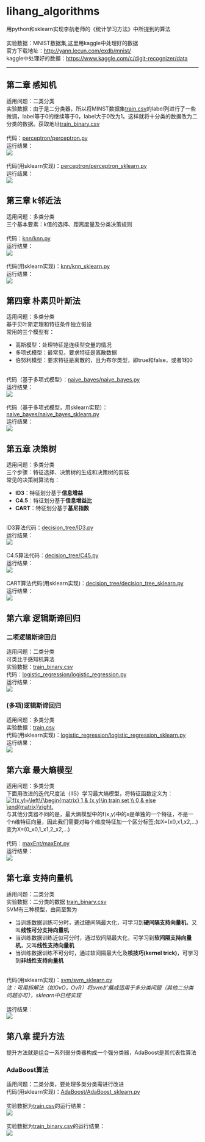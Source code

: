 # lihang_algorithms
用python和sklearn实现李航老师的《统计学习方法》中所提到的算法
<br><br>实验数据：MNIST数据集,这里用kaggle中处理好的数据
<br>官方下载地址：http://yann.lecun.com/exdb/mnist/
<br>kaggle中处理好的数据：https://www.kaggle.com/c/digit-recognizer/data

* * *

## 第二章 感知机
适用问题：二类分类
<br>实验数据：由于是二分类器，所以将MINST数据集[train.csv](https://github.com/fuqiuai/lihang_algorithms/blob/master/data/train.csv)的label列进行了一些微调，label等于0的继续等于0，label大于0改为1。这样就将十分类的数据改为二分类的数据。获取地址[train_binary.csv](https://github.com/fuqiuai/lihang_algorithms/blob/master/data/train_binary.csv)
<br><br>代码：[perceptron/perceptron.py](https://github.com/fuqiuai/lihang_algorithms/blob/master/perceptron/perceptron.py)
<br>运行结果：
<br>![](https://raw.githubusercontent.com/fuqiuai/lihang_algorithms/master/imgs/perceptron_result.png)
<br><br>代码(用sklearn实现)：[perceptron/perceptron_sklearn.py](https://github.com/fuqiuai/lihang_algorithms/blob/master/perceptron/perceptron_sklearn.py)
<br>运行结果：
<br>![](https://raw.githubusercontent.com/fuqiuai/lihang_algorithms/master/imgs/perceptron_sklearn_result.png)

## 第三章 k邻近法
适用问题：多类分类
<br>三个基本要素：k值的选择、距离度量及分类决策规则
<br><br>代码：[knn/knn.py](https://github.com/fuqiuai/lihang_algorithms/blob/master/knn/knn.py)
<br>运行结果：
<br>![](https://raw.githubusercontent.com/fuqiuai/lihang_algorithms/master/imgs/knn_result.png)
<br><br>代码(用sklearn实现)：[knn/knn_sklearn.py](https://github.com/fuqiuai/lihang_algorithms/blob/master/knn/knn_sklearn.py)
<br>运行结果：
<br>![](https://raw.githubusercontent.com/fuqiuai/lihang_algorithms/master/imgs/knn_sklearn_result.png)

## 第四章 朴素贝叶斯法
适用问题：多类分类
<br>基于贝叶斯定理和特征条件独立假设
<br>常用的三个模型有：
- 高斯模型：处理特征是连续型变量的情况
- 多项式模型：最常见，要求特征是离散数据
- 伯努利模型：要求特征是离散的，且为布尔类型，即true和false，或者1和0

<br>代码（基于多项式模型）：[naive_bayes/naive_bayes.py](https://github.com/fuqiuai/lihang_algorithms/blob/master/naive_bayes/naive_bayes.py)
<br>运行结果：
<br>![](https://raw.githubusercontent.com/fuqiuai/lihang_algorithms/master/imgs/naive_bayes_result.png)
<br><br>代码（基于多项式模型，用sklearn实现）：[naive_bayes/naive_bayes_sklearn.py](https://github.com/fuqiuai/lihang_algorithms/blob/master/naive_bayes/naive_bayes_sklearn.py)
<br>运行结果：
<br>![](https://raw.githubusercontent.com/fuqiuai/lihang_algorithms/master/imgs/naive_bayes_sklearn_result.png)

## 第五章 决策树
适用问题：多类分类
<br>三个步骤：特征选择、决策树的生成和决策树的剪枝
<br>常见的决策树算法有：
- **ID3**：特征划分基于**信息增益**
- **C4.5**：特征划分基于**信息增益比**
- **CART**：特征划分基于**基尼指数**

<br>ID3算法代码：[decision_tree/ID3.py](https://github.com/fuqiuai/lihang_algorithms/blob/master/decision_tree/ID3.py)
<br>运行结果：
<br>![](https://raw.githubusercontent.com/fuqiuai/lihang_algorithms/master/imgs/ID3_result.png)
<br><br>C4.5算法代码：[decision_tree/C45.py](https://github.com/fuqiuai/lihang_algorithms/blob/master/decision_tree/C45.py)
<br>运行结果：
<br>![](https://raw.githubusercontent.com/fuqiuai/lihang_algorithms/master/imgs/C45_result.png)
<br><br>CART算法代码(用sklearn实现)：[decision_tree/decision_tree_sklearn.py](https://github.com/fuqiuai/lihang_algorithms/blob/master/decision_tree/decision_tree_sklearn.py)
<br>运行结果：
<br>![](https://raw.githubusercontent.com/fuqiuai/lihang_algorithms/master/imgs/decision_tree_sklearn_result.png)

## 第六章 逻辑斯谛回归
### 二项逻辑斯谛回归
适用问题：二类分类
<br>可类比于感知机算法
<br>实验数据：[train_binary.csv](https://github.com/fuqiuai/lihang_algorithms/blob/master/data/train_binary.csv)
<br>代码：[logistic_regression/logistic_regression.py](https://github.com/fuqiuai/lihang_algorithms/blob/master/logistic_regression/logistic_regression.py)
<br>运行结果：
<br>![](https://raw.githubusercontent.com/fuqiuai/lihang_algorithms/master/imgs/logistic_regression_result.png)
### (多项)逻辑斯谛回归
适用问题：多类分类
<br>实验数据：[train.csv](https://github.com/fuqiuai/lihang_algorithms/blob/master/data/train.csv)
<br>代码(用sklearn实现)：[logistic_regression/logistic_regression_sklearn.py](https://github.com/fuqiuai/lihang_algorithms/blob/master/logistic_regression/logistic_regression_sklearn.py)
<br>运行结果：
<br>![](https://raw.githubusercontent.com/fuqiuai/lihang_algorithms/master/imgs/logistic_regression_sklearn_result.png)

## 第六章 最大熵模型
适用问题：多类分类
<br>下面用改进的迭代尺度法（IIS）学习最大熵模型，将特征函数定义为：
<br><a href="https://www.codecogs.com/eqnedit.php?latex=f(x,y)=\left\{\begin{matrix}&space;1&space;&&space;(x,y)\in&space;train&space;set&space;\\&space;0&space;&&space;else&space;\end{matrix}\right." target="_blank"><img src="https://latex.codecogs.com/gif.latex?f(x,y)=\left\{\begin{matrix}&space;1&space;&&space;(x,y)\in&space;train&space;set&space;\\&space;0&space;&&space;else&space;\end{matrix}\right." title="f(x,y)=\left\{\begin{matrix} 1 & (x,y)\in train set \\ 0 & else \end{matrix}\right." /></a>
<br>与其他分类器不同的是，最大熵模型中的f(x,y)中的x是单独的一个特征，不是一个n维特征向量，因此我们需要对每个维度特征加一个区分标签;如X=(x0,x1,x2,...)变为X=(0_x0,1_x1,2_x2,...)
<br><br>代码：[maxEnt/maxEnt.py](https://github.com/fuqiuai/lihang_algorithms/blob/master/maxEnt/maxEnt.py)
<br>运行结果：
<br>![](https://raw.githubusercontent.com/fuqiuai/lihang_algorithms/master/imgs/maxEnt_result.png)

## 第七章 支持向量机
适用问题：二类分类
<br>实验数据：二分类的数据 [train_binary.csv](https://github.com/fuqiuai/lihang_algorithms/blob/master/data/train_binary.csv)
<br>SVM有三种模型，由简至繁为
- 当训练数据训练可分时，通过硬间隔最大化，可学习到**硬间隔支持向量机**，又叫**线性可分支持向量机**
- 当训练数据训练近似可分时，通过软间隔最大化，可学习到**软间隔支持向量机**，又叫**线性支持向量机**
- 当训练数据训练不可分时，通过软间隔最大化及**核技巧(kernel trick)**，可学习到**非线性支持向量机**

<br>代码(用sklearn实现)：[svm/svm_sklearn.py](https://github.com/fuqiuai/lihang_algorithms/blob/master/svm/svm_sklearn.py)
<br>*注：可用拆解法（如OvO，OvR）将svm扩展成适用于多分类问题（其他二分类问题亦可），sklearn中已经实现*
<br><br>运行结果：
<br>![](https://raw.githubusercontent.com/fuqiuai/lihang_algorithms/master/imgs/svm_sklearn_result.png)

## 第八章 提升方法
提升方法就是组合一系列弱分类器构成一个强分类器，AdaBoost是其代表性算法
### AdaBoost算法
适用问题：二类分类，要处理多类分类需进行改进
<br>代码(用sklearn实现)：[AdaBoost/AdaBoost_sklearn.py](https://github.com/fuqiuai/lihang_algorithms/blob/master/AdaBoost/AdaBoost_sklearn.py)
<br><br>实验数据为[train.csv](https://github.com/fuqiuai/lihang_algorithms/blob/master/data/train.csv)的运行结果：
<br>![](https://raw.githubusercontent.com/fuqiuai/lihang_algorithms/master/imgs/Adaboost_sklearn_result_1.png)
<br><br>实验数据为[train_binary.csv](https://github.com/fuqiuai/lihang_algorithms/blob/master/data/train_binary.csv)的运行结果：
<br>![](https://raw.githubusercontent.com/fuqiuai/lihang_algorithms/master/imgs/Adaboost_sklearn_result_2.png)

